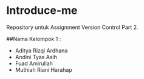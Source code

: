 # Introduce-me
Repository untuk Assignment Version Control Part 2.

##Nama Kelompok 1 :
* Aditya Rizqi Ardhana
* Andini Tyas Asih
* Fuad Amirullah
* Muthiah Riani Harahap